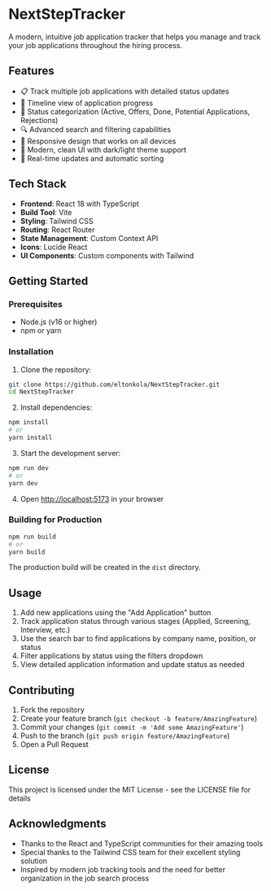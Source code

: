 # NextStepTracker

A modern, intuitive job application tracker that helps you manage and track your job applications throughout the hiring process.

## Features

- 📋 Track multiple job applications with detailed status updates
- 📅 Timeline view of application progress
- 🎯 Status categorization (Active, Offers, Done, Potential Applications, Rejections)
- 🔍 Advanced search and filtering capabilities
- 📱 Responsive design that works on all devices
- 🎨 Modern, clean UI with dark/light theme support
- 🔄 Real-time updates and automatic sorting

## Tech Stack

- **Frontend**: React 18 with TypeScript
- **Build Tool**: Vite
- **Styling**: Tailwind CSS
- **Routing**: React Router
- **State Management**: Custom Context API
- **Icons**: Lucide React
- **UI Components**: Custom components with Tailwind

## Getting Started

### Prerequisites

- Node.js (v16 or higher)
- npm or yarn

### Installation

1. Clone the repository:
```bash
git clone https://github.com/eltonkola/NextStepTracker.git
cd NextStepTracker
```

2. Install dependencies:
```bash
npm install
# or
yarn install
```

3. Start the development server:
```bash
npm run dev
# or
yarn dev
```

4. Open [http://localhost:5173](http://localhost:5173) in your browser

### Building for Production

```bash
npm run build
# or
yarn build
```

The production build will be created in the `dist` directory.

## Usage

1. Add new applications using the "Add Application" button
2. Track application status through various stages (Applied, Screening, Interview, etc.)
3. Use the search bar to find applications by company name, position, or status
4. Filter applications by status using the filters dropdown
5. View detailed application information and update status as needed

## Contributing

1. Fork the repository
2. Create your feature branch (`git checkout -b feature/AmazingFeature`)
3. Commit your changes (`git commit -m 'Add some AmazingFeature'`)
4. Push to the branch (`git push origin feature/AmazingFeature`)
5. Open a Pull Request

## License

This project is licensed under the MIT License - see the LICENSE file for details

## Acknowledgments

- Thanks to the React and TypeScript communities for their amazing tools
- Special thanks to the Tailwind CSS team for their excellent styling solution
- Inspired by modern job tracking tools and the need for better organization in the job search process
